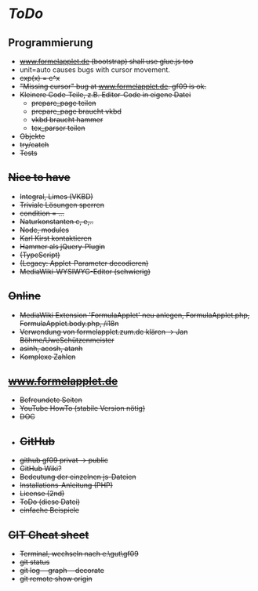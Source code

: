 # *ToDo* #

## Programmierung
* <s>www.formelapplet.de (bootstrap) shall use glue.js too</s>
* unit=auto causes bugs with cursor movement.
* <s>exp(x) = e^x</e>
* <s>"Missing cursor" bug at www.formelapplet.de. gf09 is ok.</s>
* Kleinere Code-Teile, z.B. Editor-Code in eigene Datei
    + prepare_page teilen
    * prepare_page braucht vkbd
    * vkbd braucht hammer
    * tex_parser teilen
* Objekte
* try/catch
* Tests

## Nice to have
* Integral, Limes (VKBD)
* Triviale Lösungen sperren
* condition = ...
* Naturkonstanten c, e,..
* Node, modules
* Karl Kirst kontaktieren
* Hammer als jQuery-Plugin
* (TypeScript)
* (Legacy: Applet-Parameter decodieren)
* MediaWiki-WYSIWYG-Editor (schwierig)
## Online
* MediaWiki Extension 'FormulaApplet' neu anlegen, FormulaApplet.php, FormulaApplet.body.php, /i18n
* Verwendung von formelapplet.zum.de klären -> Jan Böhme/UweSchützenmeister
* asinh, acosh, atanh
* Komplexe Zahlen

## www.formelapplet.de
* Befreundete Seiten
* YouTube HowTo (stabile Version nötig)
* DOC
* ## GitHub
* github gf09 privat -> public
* GitHub Wiki?
* Bedeutung der einzelnen js-Dateien
* Installations-Anleitung (PHP)
* License (2nd)
* ToDo (diese Datei)
* einfache Beispiele
## GIT Cheat sheet
* Terminal, wechseln nach e:\gut\gf09
* git status
* git log --graph --decorate
* git remote show origin
